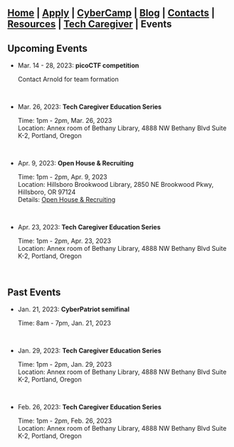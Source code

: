## [Home](./index.html) | [Apply](./apply.html) | [CyberCamp](./cybercamp.html) | [Blog](./blog.html) | [Contacts](./contacts.html) | [Resources](./resources.html) | [Tech Caregiver](./techcg.html) | **Events**

## Upcoming Events

* Mar. 14 - 28, 2023: **picoCTF competition**

  Contact Arnold for team formation
  <p>&nbsp;</p>
  
* Mar. 26, 2023: **Tech Caregiver Education Series**

  Time: 1pm - 2pm, Mar. 26, 2023\
  Location: Annex room of Bethany Library, 4888 NW Bethany Blvd Suite K-2, Portland, Oregon
  <p>&nbsp;</p> 
  
* Apr. 9, 2023: **Open House & Recruiting**
    
  Time: 1pm - 2pm, Apr. 9, 2023\
  Location: Hillsboro Brookwood Library, 2850 NE Brookwood Pkwy, Hillsboro, OR 97124\
  Details: [Open House & Recruiting](./apply.html)
  <p>&nbsp;</p>  
  
* Apr. 23, 2023: **Tech Caregiver Education Series**

  Time: 1pm - 2pm, Apr. 23, 2023\
  Location: Annex room of Bethany Library, 4888 NW Bethany Blvd Suite K-2, Portland, Oregon
  <p>&nbsp;</p> 
  
## Past Events

* Jan. 21, 2023: **CyberPatriot semifinal**

  Time: 8am - 7pm, Jan. 21, 2023
  <p>&nbsp;</p> 
  
* Jan. 29, 2023: **Tech Caregiver Education Series**
  
  Time: 1pm - 2pm, Jan. 29, 2023\
  Location: Annex room of Bethany Library, 4888 NW Bethany Blvd Suite K-2, Portland, Oregon
  <p>&nbsp;</p>  

* Feb. 26, 2023: **Tech Caregiver Education Series**

  Time: 1pm - 2pm, Feb. 26, 2023\
  Location: Annex room of Bethany Library, 4888 NW Bethany Blvd Suite K-2, Portland, Oregon
  <p>&nbsp;</p>
  
